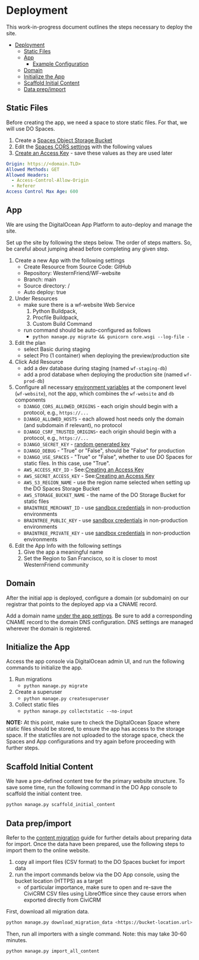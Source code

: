 # Deployment

This work-in-progress document outlines the steps necessary to deploy the site.

- [Deployment](#deployment)
  - [Static Files](#static-files)
  - [App](#app)
    - [Example Configuration](#example-configuration)
  - [Domain](#domain)
  - [Initialize the App](#initialize-the-app)
  - [Scaffold Initial Content](#scaffold-initial-content)
  - [Data prep/import](#data-prepimport)

## Static Files

Before creating the app, we need a space to store static files. For that, we will use DO Spaces.

1. Create a [Spaces Object Storage Bucket](https://cloud.digitalocean.com/spaces)
2. Edit the [Spaces CORS settings](https://docs.digitalocean.com/products/spaces/how-to/configure-cors/) with the following values
3. [Create an Access Key](https://docs.digitalocean.com/products/spaces/how-to/manage-access/#access-keys) - save these values as they are used later

```yaml
Origin: https://<domain.TLD>
Allowed Methods: GET
Allowed Headers:
  - Access-Control-Allow-Origin
  - Referer
Access Control Max Age: 600
```

## App

We are using the DigitalOcean App Platform to auto-deploy and manage the site.

Set up the site by following the steps below. The order of steps matters. So, be careful about jumping ahead before completing any given step.

1. Create a new App with the following settings
   - Create Resource from Source Code: GitHub
   - Repository: WesternFriend/WF-website
   - Branch: main
   - Source directory: /
   - Auto deploy: true
2. Under Resources
   - make sure there is a wf-website Web Service
     1. Python Buildpack,
     2. Procfile Buildpack,
     3. Custom Build Command
   - run command should be auto-configured as follows
     - `python manage.py migrate && gunicorn core.wsgi --log-file -`
3. Edit the plan
   - select Basic during staging
   - select Pro (1 container) when deploying the preview/production site
4. Click Add Resource
   - add a dev database during staging (named `wf-staging-db`)
   - add a prod database when deploying the production site (named `wf-prod-db`)
5. Configure all necessary [environment variables](#environment-variables) at the component level (`wf-website`), not the app, which combines the `wf-website` and `db` components
   - `DJANGO_CORS_ALLOWED_ORIGINS` - each origin should begin with a protocol, e.g., `https://...`
   - `DJANGO_ALLOWED_HOSTS` - each allowed host needs only the domain (and subdomain if relevant), no protocol
   - `DJANGO_CSRF_TRUSTED_ORIGINS`- each origin should begin with a protocol, e.g., `https://...`
   - `DJANGO_SECRET_KEY` - [random generated key](https://stackoverflow.com/a/67423892)
   - `DJANGO_DEBUG` - "True" or "False", should be "False" for production
   - `DJANGO_USE_SPACES` - "True" or "False", whether to use DO Spaces for static files. In this case, use "True".
   - `AWS_ACCESS_KEY_ID` - See:[Creating an Access Key](https://www.digitalocean.com/community/tutorials/how-to-create-a-digitalocean-space-and-api-key)
   - `AWS_SECRET_ACCESS_KEY` - See:[Creating an Access Key](https://www.digitalocean.com/community/tutorials/how-to-create-a-digitalocean-space-and-api-key)
   - `AWS_S3_REGION_NAME` - use the region name selected when setting up the DO Spaces Storage Bucket
   - `AWS_STORAGE_BUCKET_NAME` - the name of the DO Storage Bucket for static files
   - `BRAINTREE_MERCHANT_ID` - use [sandbox credentials](https://sandbox.braintreegateway.com) in non-production environments
   - `BRAINTREE_PUBLIC_KEY` - use [sandbox credentials](https://sandbox.braintreegateway.com) in non-production environments
   - `BRAINTREE_PRIVATE_KEY` - use [sandbox credentials](https://sandbox.braintreegateway.com) in non-production environments
6. Edit the App Info with the following settings
   1. Give the app a meaningful name
   2. Set the Region to San Francisco, so it is closer to most WesternFriend community

## Domain

After the initial app is deployed, configure a domain (or subdomain) on our registrar that points to the deployed app via a CNAME record.

Add a domain name [under the app settings](https://docs.digitalocean.com/products/app-platform/how-to/manage-domains). Be sure to add a corresponding CNAME record to the domain DNS configuration. DNS settings are managed wherever the domain is registered.

## Initialize the App

Access the app console via DigitalOcean admin UI, and run the following commands to initialize the app.

1. Run migrations
   - `python manage.py migrate`
2. Create a superuser
   - `python manage.py createsuperuser`
3. Collect static files
   - `python manage.py collectstatic --no-input`

**NOTE:** At this point, make sure to check the DigitalOcean Space where static files should be stored, to ensure the app has access to the storage space. If the staticfiles are not uploaded to the storage space, check the Spaces and App configurations and try again before proceeding with further steps.

## Scaffold Initial Content

We have a pre-defined content tree for the primary website structure. To save some time, run the following command in the DO App console to scaffold the initial content tree.

```py
python manage.py scaffold_initial_content
```

## Data prep/import

Refer to the [content migration](CONTENT_MIGRATION.md) guide for further details about preparing data for import. Once the data have been prepared, use the following steps to import them to the online website.

1. copy all import files (CSV format) to the DO Spaces bucket for import data
2. run the import commands below via the DO App console, using the bucket location (HTTPS) as a target
   - of particular importance, make sure to open and re-save the CiviCRM CSV files using LibreOffice since they cause errors when exported directly from CiviCRM

First, download all migration data.

```sh
python manage.py download_migration_data <https://bucket-location.url>
```

Then, run all importers with a single command. Note: this may take 30-60 minutes.

```sh
python manage.py import_all_content
```

